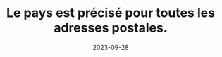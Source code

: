 ---
N: '124'
Rubrique: Internationalisation
title: Le pays est précisé pour toutes les adresses postales. 
detail: Le pays est précisé pour toutes les adresses postales. 
abstract: 
categories: [" Internationalisation"]
agrege: O4124-E035
opquast: '4 124'
indiceebook: '35'
description: "Règle n° 035"
before: "034"
weight: "035"
after: "036"
actif: '1'
layout: rules
date: 2023-09-28
tags: ["", ""]
objectif: ["", ""]
Meo: [""]
Controle: [""
]
epubcheck: 
ace: 
humancheck: true
Source: ["Opquast"]
Referentiel: [""]
Steps: ["", ""]
---